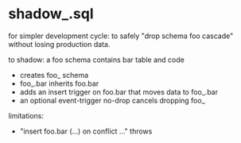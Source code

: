 # shadow_.sql

for simpler development cycle:
to safely "drop schema foo cascade" without losing production data.

to shadow:
a foo schema contains bar table and code
- creates foo_ schema
- foo_.bar inherits foo.bar
- adds an insert trigger on foo.bar that moves data to foo_.bar
- an optional event-trigger no-drop cancels dropping foo_

limitations:
- "insert foo.bar (...) on conflict ..." throws
